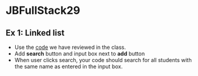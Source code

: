 # JBFullStack29

## Ex 1: Linked list

- Use the [code](bootstrap_cards_grid.html) we have reviewed in the class.
- Add **search** button and input box next to **add** button
- When user clicks search, your code should search for all students with the same name as entered in the input box.



